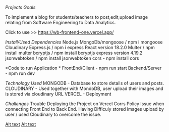 *Projects Goals*

To implement a blog for students/teachers to post,edit,upload image relating from Software Engineering to Data Analytics.

Click to use >> https://wb-frontend-one.vercel.app/

*Install/Used Dependencies*
Node.js
MongoDb/mongoose / npm i mongoose
Cloudinary
Express.js / npm i express
React version 18.2.0
Multer / npm install multer
bcryptjs / npm install bcryptjs
express version 4.19.2
jsonwebtoken / npm install jsonwebtoken
cors - npm install cors


*Code to run Application *
FrontEnd/Client - npm run start Backend/Server - npm run dev

*Technology Used*
MONGODB     - Database to store details of users and posts.
CLOUDINARY  - Used together with MondoDB, user upload their images and is stored via cloudinary URL
VERCEL      - Deployment


*Challenges*
 Trouble Deploying the Project on Vercel Corrs Policy Issue when connecting Front End to Back End.
 Having Difficuly stored images upload by user / used Cloudinary to overcome the issue.

 
[Alt text](photos/home.png)
[Alt text](photos/members.png)
